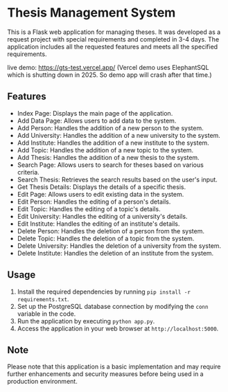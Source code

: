 # Thesis Management System

This is a Flask web application for managing theses. It was developed as a request project with special requirements and completed in 3-4 days. The application includes all the requested features and meets all the specified requirements.

live demo: https://gts-test.vercel.app/
(Vercel demo uses ElephantSQL which is shutting down in 2025. So demo app will crash after that time.)
## Features

- Index Page: Displays the main page of the application.
- Add Data Page: Allows users to add data to the system.
- Add Person: Handles the addition of a new person to the system.
- Add University: Handles the addition of a new university to the system.
- Add Institute: Handles the addition of a new institute to the system.
- Add Topic: Handles the addition of a new topic to the system.
- Add Thesis: Handles the addition of a new thesis to the system.
- Search Page: Allows users to search for theses based on various criteria.
- Search Thesis: Retrieves the search results based on the user's input.
- Get Thesis Details: Displays the details of a specific thesis.
- Edit Page: Allows users to edit existing data in the system.
- Edit Person: Handles the editing of a person's details.
- Edit Topic: Handles the editing of a topic's details.
- Edit University: Handles the editing of a university's details.
- Edit Institute: Handles the editing of an institute's details.
- Delete Person: Handles the deletion of a person from the system.
- Delete Topic: Handles the deletion of a topic from the system.
- Delete University: Handles the deletion of a university from the system.
- Delete Institute: Handles the deletion of an institute from the system.

## Usage

1. Install the required dependencies by running `pip install -r requirements.txt`.
2. Set up the PostgreSQL database connection by modifying the `conn` variable in the code.
3. Run the application by executing `python app.py`.
4. Access the application in your web browser at `http://localhost:5000`.

## Note

Please note that this application is a basic implementation and may require further enhancements and security measures before being used in a production environment.
